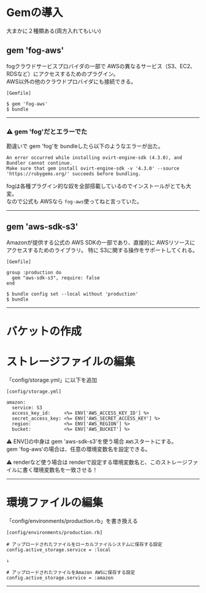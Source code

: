 # Gemの導入
大まかに２種類ある(両方入れてもいい)

## gem 'fog-aws'
fogクラウドサービスプロバイダの一部で AWSの異なるサービス（S3、EC2、RDSなど）にアクセスするためのプラグイン。  
AWS以外の他のクラウドプロバイダにも接続できる。
~~~
[Gemfile]

$ gem 'fog-aws'
$ bundle
~~~
***

### ⚠️ gem 'fog'だとエラーでた
勘違いで gem 'fog'を bundleしたら以下のようなエラーが出た。  
~~~
An error occurred while installing ovirt-engine-sdk (4.3.0), and Bundler cannot continue.
Make sure that gem install ovirt-engine-sdk -v '4.3.0' --source 'https://rubygems.org/' succeeds before bundling.
~~~

fogは各種プラグイン的な奴を全部搭載しているのでインストールがとても大変。  
なので公式も AWSなら `fog-aws`使ってねと言っていた。
***

## gem 'aws-sdk-s3'
Amazonが提供する公式の AWS SDKの一部であり、直接的に AWSリソースにアクセスするためのライブラリ。
特に S3に関する操作をサポートしてくれる。  
~~~
[Gemfile]

group :production do
  gem "aws-sdk-s3", require: false
end

$ bundle config set --local without 'production'
$ bundle
~~~
***

# バケットの作成

# ストレージファイルの編集
「config/storage.yml」に以下を追加
~~~
[config/storage.yml]

amazon:
  service: S3
  access_key_id:     <%= ENV['AWS_ACCESS_KEY_ID'] %>
  secret_access_key: <%= ENV['AWS_SECRET_ACCESS_KEY'] %>
  region:            <%= ENV['AWS_REGION'] %>
  bucket:            <%= ENV['AWS_BUCKET'] %>
~~~
⚠️ ENV[]の中身は gem 'aws-sdk-s3'を使う場合 `AWS`スタートにする。  
gem 'fog-aws'の場合は、任意の環境変数名を設定できる。  

⚠️ renderなど使う場合は renderで設定する環境変数名と、このストレージファイルに書く環境変数名を一致させる！
***

# 環境ファイルの編集
「config/environments/production.rb」を書き換える
~~~
[config/environments/production.rb]

# アップロードされたファイルをローカルファイルシステムに保存する設定
config.active_storage.service = :local

↓

# アップロードされたファイルをAmazon AWSに保存する設定
config.active_storage.service = :amazon
~~~
***
